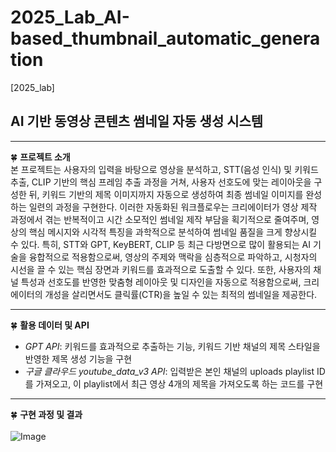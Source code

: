 # 2025_Lab_AI-based_thumbnail_automatic_generation
[2025_lab] <br>
<h2>AI 기반 동영상 콘텐츠 썸네일 자동 생성 시스템</h2>
<hr>

:four_leaf_clover: <strong>프로젝트 소개</strong> <br>
본 프로젝트는 사용자의 입력을 바탕으로 영상을 분석하고, STT(음성 인식) 및 키워드 추출, CLIP 기반의 핵심 프레임 추출 과정을 거쳐, 사용자 선호도에 맞는 
레이아웃을 구성한 뒤, 키워드 기반의 제목 이미지까지 자동으로 생성하여 최종 썸네일 이미지를 완성하는 일련의 과정을 구현한다. 이러한 자동화된 워크플로우는 
크리에이터가 영상 제작 과정에서 겪는 반복적이고 시간 소모적인 썸네일 제작 부담을 획기적으로 줄여주며, 영상의 핵심 메시지와 시각적 특징을 과학적으로 
분석하여 썸네일 품질을 크게 향상시킬 수 있다. 특히, STT와 GPT, KeyBERT, CLIP 등 최근 다방면으로 많이 활용되는 AI 기술을 융합적으로 적용함으로써, 영상의 
주제와 맥락을 심층적으로 파악하고, 시청자의 시선을 끌 수 있는 핵심 장면과 키워드를 효과적으로 도출할 수 있다. 또한, 사용자의 채널 특성과 선호도를 반영한 
맞춤형 레이아웃 및 디자인을 자동으로 적용함으로써, 크리에이터의 개성을 살리면서도 클릭률(CTR)을 높일 수 있는 최적의 썸네일을 제공한다.
<hr>

:four_leaf_clover: <strong>활용 데이터 및 API</strong> <br>
- <em> GPT API</em>: 키워드를 효과적으로 추출하는 기능, 키워드 기반 채널의 제목 스타일을 반영한 제목 생성 기능을 구현<br>
- <em>구글 클라우드 youtube_data_v3 API</em>: 입력받은 본인 채널의 uploads playlist ID를 가져오고, 이 playlist에서 최근 영상 4개의 제목을 가져오도록 하는 코드를 구현<br>
<hr>

:four_leaf_clover: <strong>구현 과정 및 결과</strong> <br><br>
![Image](https://github.com/user-attachments/assets/4feeebf0-9739-4e10-9920-9cc924e6901c)



